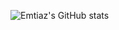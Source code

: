![Emtiaz's GitHub stats](https://github-readme-stats.vercel.app/api?username=emtiazahmedanik&show_icons=true&hide_title=true)
